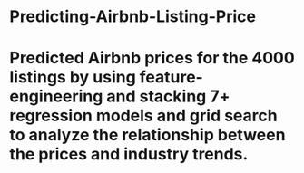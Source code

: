 # Predicting-Airbnb-Listing-Price

# Predicted Airbnb prices for the 4000 listings by using feature-engineering and stacking 7+ regression models and grid search to analyze the relationship between the prices and industry trends.


